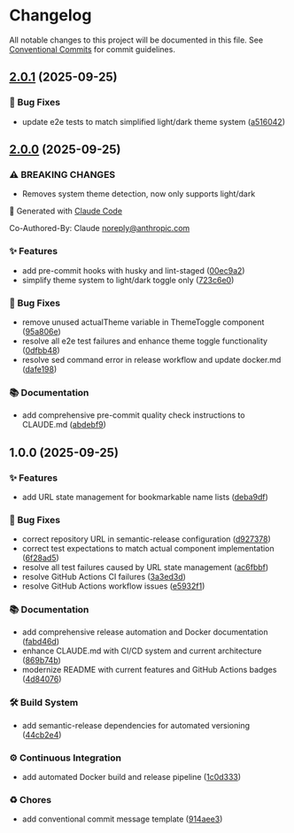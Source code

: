 # Changelog

All notable changes to this project will be documented in this file. See [Conventional Commits](https://conventionalcommits.org) for commit guidelines.

## [2.0.1](https://github.com/dprevite/name-picker/compare/v2.0.0...v2.0.1) (2025-09-25)


### 🐛 Bug Fixes

* update e2e tests to match simplified light/dark theme system ([a516042](https://github.com/dprevite/name-picker/commit/a5160420d206e84b278a9162d2a3c7bf7892d2dd))

## [2.0.0](https://github.com/dprevite/name-picker/compare/v1.0.0...v2.0.0) (2025-09-25)


### ⚠ BREAKING CHANGES

* Removes system theme detection, now only supports light/dark

🤖 Generated with [Claude Code](https://claude.ai/code)

Co-Authored-By: Claude <noreply@anthropic.com>

### ✨ Features

* add pre-commit hooks with husky and lint-staged ([00ec9a2](https://github.com/dprevite/name-picker/commit/00ec9a26e516991dbd0a706d897589c2bea2a085))
* simplify theme system to light/dark toggle only ([723c6e0](https://github.com/dprevite/name-picker/commit/723c6e0484b0d89c9c1780f7848338419ef0ddf7))


### 🐛 Bug Fixes

* remove unused actualTheme variable in ThemeToggle component ([95a806e](https://github.com/dprevite/name-picker/commit/95a806e23eb455ed38921a9f4c7024c89b33cc37))
* resolve all e2e test failures and enhance theme toggle functionality ([0dfbb48](https://github.com/dprevite/name-picker/commit/0dfbb48e50da62a471a2a388928a8d1519ab4013))
* resolve sed command error in release workflow and update docker.md ([dafe198](https://github.com/dprevite/name-picker/commit/dafe1986009a62190421b4ab2e1c90f4b2a9505f))


### 📚 Documentation

* add comprehensive pre-commit quality check instructions to CLAUDE.md ([abdebf9](https://github.com/dprevite/name-picker/commit/abdebf901042ca8da362de7b7699a00d75c1ef36))

## 1.0.0 (2025-09-25)


### ✨ Features

* add URL state management for bookmarkable name lists ([deba9df](https://github.com/dprevite/name-picker/commit/deba9df538bdfc8ddb2373ab751dc610046aba23))


### 🐛 Bug Fixes

* correct repository URL in semantic-release configuration ([d927378](https://github.com/dprevite/name-picker/commit/d9273785921362cf928eaf29378ba5cfc23eca36))
* correct test expectations to match actual component implementation ([6f28ad5](https://github.com/dprevite/name-picker/commit/6f28ad580b32ea27b201c20681eed69cda65a4cd))
* resolve all test failures caused by URL state management ([ac6fbbf](https://github.com/dprevite/name-picker/commit/ac6fbbfd0424c316e0a0b5de5eb2e2caeb20e9de))
* resolve GitHub Actions CI failures ([3a3ed3d](https://github.com/dprevite/name-picker/commit/3a3ed3d14fc49a0ae41ff6ec18e7c84639ba848a))
* resolve GitHub Actions workflow issues ([e5932f1](https://github.com/dprevite/name-picker/commit/e5932f1c6e5392a80542cbd003111767695c5a29))


### 📚 Documentation

* add comprehensive release automation and Docker documentation ([fabd46d](https://github.com/dprevite/name-picker/commit/fabd46dd4248f33b15e71bb9c16382180d4a8149))
* enhance CLAUDE.md with CI/CD system and current architecture ([869b74b](https://github.com/dprevite/name-picker/commit/869b74b9029ac6500be6004250426d6e0448dbfc))
* modernize README with current features and GitHub Actions badges ([4d84076](https://github.com/dprevite/name-picker/commit/4d840769150e36174105b7cc1685d006834ffa12))


### 🛠 Build System

* add semantic-release dependencies for automated versioning ([44cb2e4](https://github.com/dprevite/name-picker/commit/44cb2e49847db6a5318fae9312c99f69032761a2))


### ⚙️ Continuous Integration

* add automated Docker build and release pipeline ([1c0d333](https://github.com/dprevite/name-picker/commit/1c0d3335e395f72ad80a1090056f947d0d8bb0b5))


### ♻️ Chores

* add conventional commit message template ([914aee3](https://github.com/dprevite/name-picker/commit/914aee3517fe388d35c2b67ae70a4bd8ae2f0534))
